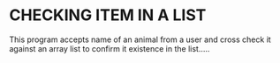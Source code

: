 # CHECKING ITEM IN A LIST 
This program accepts name of an animal from a user and cross check it against an array list to confirm it existence in the list.....